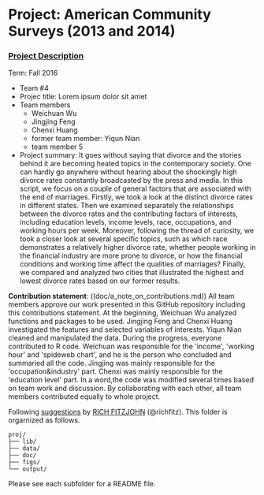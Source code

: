 # Project: American Community Surveys (2013 and 2014)
### [Project Description](doc/Project1_desc.md)

Term: Fall 2016

+ Team #4
+ Projec title: Lorem ipsum dolor sit amet
+ Team members
	+ Weichuan Wu
	+ Jingjing Feng
	+ Chenxi Huang
	+ former team member: Yiqun Nian
	+ team member 5
+ Project summary: It goes without saying that divorce and the stories behind it are becoming heated topics in the contemporary society. One can hardly go anywhere without hearing about the shockingly high divorce rates constantly broadcasted by the press and media. In this script, we focus on a couple of general factors that are associated with the end of marriages. Firstly, we took a look at the distinct divorce rates in different states. Then we examined separately the relationships between the divorce rates and the contributing factors of interests, including education levels, income levels, race, occupations, and working hours per week. Moreover, following the thread of curiosity, we took a closer look at  several specific topics, such as which race demonstrates a relatively higher divorce rate, whether people working in the financial industry are more prone to divorce,  or how the financial conditions and working time affect the qualities of marriages? Finally, we compared and analyzed two cities that illustrated the highest and lowest divorce rates based on our former results.
	
**Contribution statement**: ((doc/a_note_on_contributions.md)) All team members approve our work presented in this GitHub repository including this contributions statement. At the beginning, Weichuan Wu analyzed functions and packages to be used. Jingjing Feng and Chenxi Huang investigated the features and selected variables of interests. Yiqun Nian cleaned and manipulated the data. During the progress, everyone contributed to R code. Weichuan was responsible for the 'income', 'working hour' and 'spideweb chart', and he is the person who concluded and summaried all the code. Jingjing was mainly responsible for the 'occupation&industry' part. Chenxi was mainly responsible for the 'education level' part. In a word,the code was modified several times based on team work and discussion. By collaborating with each other, all team members contributed equally to whole project. 

Following [suggestions](http://nicercode.github.io/blog/2013-04-05-projects/) by [RICH FITZJOHN](http://nicercode.github.io/about/#Team) (@richfitz). This folder is orgarnized as follows.

```
proj/
├── lib/
├── data/
├── doc/
├── figs/
└── output/
```

Please see each subfolder for a README file.

